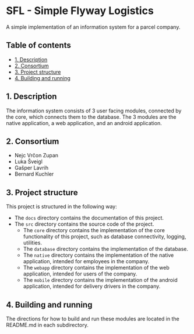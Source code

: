 # SFL - Simple Flyway Logistics

A simple implementation of an information system for a parcel company.

## Table of contents
- [1. Description](1.Description)
- [2. Consortium](2.Consortium)
- [3. Project structure](3.Project_structure)
- [4. Building and running](4.Building_and_running)


## 1. Description

The information system consists of 3 user facing modules, connected by the core, which connects them to the database. The 3 modules are the native application, a web application, and an android application.

## 2. Consortium

- Nejc Vrčon Zupan
- Luka Šveigl
- Gašper Lavrih
- Bernard Kuchler

## 3. Project structure

This project is structured in the following way:
- The `docs` directory contains the documentation of this project.
- The `src` directory contains the source code of the project.
  - The `core` directory contains the implementation of the core functionality of this project, such as database connectivity, logging, utilities.
  - The `database` directory contains the implementation of the database.
  - The `native` directory contains the implementation of the native application, intended for employees in the company.
  - The `webapp` directory contains the implementation of the web application, intended for users of the company.
  - The `mobile` directory contains the implementation of the android application, intended for delivery drivers in the company.

## 4. Building and running

The directions for how to build and run these modules are located in the README.md in each subdirectory.


